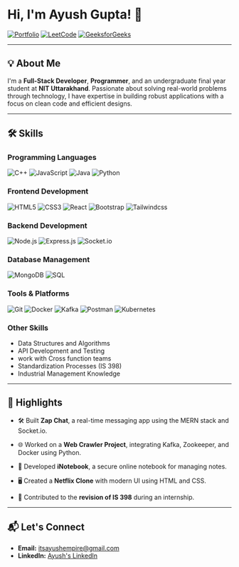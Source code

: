 # Hi, I'm Ayush Gupta! 👋

[![Portfolio](https://img.shields.io/badge/Portfolio-Visit-brightgreen?style=flat-square&logo=netlify)]( https://ayush-g-portfolio.netlify.app/)  [![LeetCode](https://img.shields.io/badge/LeetCode-Visit-orange?style=flat-square&logo=leetcode)](https://leetcode.com/Ayu399/)  [![GeeksforGeeks](https://img.shields.io/badge/GFG-Visit-blue?style=flat-square&logo=geeksforgeeks)](https://auth.geeksforgeeks.org/user/bt21eee019)  

---

## 💡 About Me

I'm a **Full-Stack Developer**, **Programmer**, and  an undergraduate final year student at  **NIT Uttarakhand**. Passionate about solving real-world problems through technology, I have expertise in building robust applications with a focus on clean code and efficient designs. 

---

## 🛠️ Skills

### **Programming Languages**
![C++](https://img.icons8.com/color/48/000000/c-plus-plus-logo.png) ![JavaScript](https://img.icons8.com/color/48/000000/javascript--v1.png) ![Java](https://img.icons8.com/color/48/000000/java-coffee-cup-logo.png) ![Python](https://img.icons8.com/color/48/000000/python--v1.png)

### **Frontend Development**
![HTML5](https://img.icons8.com/color/48/000000/html-5.png) ![CSS3](https://img.icons8.com/color/48/000000/css3.png) ![React](https://img.icons8.com/color/48/000000/react-native.png) ![Bootstrap](https://img.icons8.com/color/48/000000/bootstrap.png) ![Tailwindcss](https://img.shields.io/badge/-TailwindCSS-38B2AC?style=flat-square&logo=tailwindcss&logoColor=white)

### **Backend Development**
![Node.js](https://img.icons8.com/color/48/000000/nodejs.png)  ![Express.js](https://img.icons8.com/ios/50/000000/express-js.png) ![Socket.io](https://img.shields.io/badge/-Socket.io-010101?style=flat-square&logo=socketdotio&logoColor=white)

### **Database Management**
![MongoDB](https://img.icons8.com/color/48/000000/mongodb.png) ![SQL](https://img.icons8.com/color/48/000000/sql.png)

### **Tools & Platforms**
![Git](https://img.icons8.com/color/48/000000/git.png) ![Docker](https://img.icons8.com/color/48/000000/docker.png) ![Kafka](https://img.shields.io/badge/-Apache%20Kafka-231F20?style=flat-square&logo=apachekafka&logoColor=white) ![Postman]( https://img.shields.io/badge/-Postman-FF6C37?style=flat-square&logo=postman&logoColor=white)  ![Kubernetes](https://img.shields.io/badge/-Kubernetes-326CE5?style=flat-square&logo=kubernetes&logoColor=white)

### **Other Skills**
- Data Structures and Algorithms
- API Development and Testing
- work with Cross function teams
- Standardization Processes (IS 398)
- Industrial Management Knowledge

---

## 🌟 Highlights

- 🛠️ Built **Zap Chat**, a real-time messaging app using the MERN stack and Socket.io.
 - 🌐 Worked on a **Web Crawler Project**, integrating Kafka, Zookeeper, and Docker using Python.
- 📓 Developed **iNotebook**, a secure online notebook for managing notes.
- 🖥️ Created a **Netflix Clone** with modern UI using HTML and CSS.

- 💼 Contributed to the **revision of IS 398** during an internship.

---

## 📬 Let's Connect

- **Email:** [itsayushempire@gmail.com](itsayushempire@gmail.com)
- **LinkedIn:** [Ayush's LinkedIn](https://www.linkedin.com/in/ayush-gupta-01a785228)

